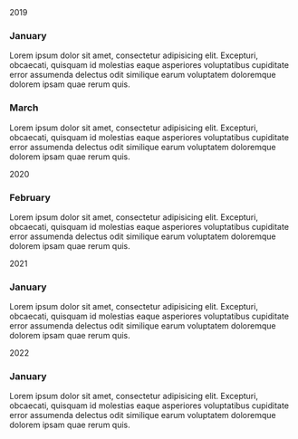 <div class="timeline">
    <span class="timeline-label">
        <span class="label">2019</span>
    </span>
    <div class="timeline-item">
        <div class="timeline-point"></div>
        <div class="timeline-event">
            <h3>January</h3>
            <p>Lorem ipsum dolor sit amet, consectetur adipisicing elit. Excepturi, obcaecati, quisquam id molestias eaque asperiores voluptatibus cupiditate error assumenda delectus odit similique earum voluptatem doloremque dolorem ipsam quae rerum quis.</p>
        </div>
    </div>
        <div class="timeline-item">
        <div class="timeline-point"></div>
        <div class="timeline-event">
            <h3>March</h3>
            <p>Lorem ipsum dolor sit amet, consectetur adipisicing elit. Excepturi, obcaecati, quisquam id molestias eaque asperiores voluptatibus cupiditate error assumenda delectus odit similique earum voluptatem doloremque dolorem ipsam quae rerum quis.</p>
        </div>
    </div>
    <span class="timeline-label">
        <span class="label">2020</span>
    </span>
    <div class="timeline-item">
        <div class="timeline-point"></div>
        <div class="timeline-event">
            <h3>February</h3>
            <p>Lorem ipsum dolor sit amet, consectetur adipisicing elit. Excepturi, obcaecati, quisquam id molestias eaque asperiores voluptatibus cupiditate error assumenda delectus odit similique earum voluptatem doloremque dolorem ipsam quae rerum quis.</p>
        </div>
    </div>
    <span class="timeline-label">
        <span class="label">2021</span>
    </span>
    <div class="timeline-item">
        <div class="timeline-point"></div>
        <div class="timeline-event">
            <h3>January</h3>
            <p>Lorem ipsum dolor sit amet, consectetur adipisicing elit. Excepturi, obcaecati, quisquam id molestias eaque asperiores voluptatibus cupiditate error assumenda delectus odit similique earum voluptatem doloremque dolorem ipsam quae rerum quis.</p>
        </div>
    </div>
    <span class="timeline-label">
        <span class="label">2022</span>
    </span>
    <div class="timeline-item">
        <div class="timeline-point"></div>
        <div class="timeline-event">
            <h3>January</h3>
            <p>Lorem ipsum dolor sit amet, consectetur adipisicing elit. Excepturi, obcaecati, quisquam id molestias eaque asperiores voluptatibus cupiditate error assumenda delectus odit similique earum voluptatem doloremque dolorem ipsam quae rerum quis.</p>
        </div>
    </div>
</div>